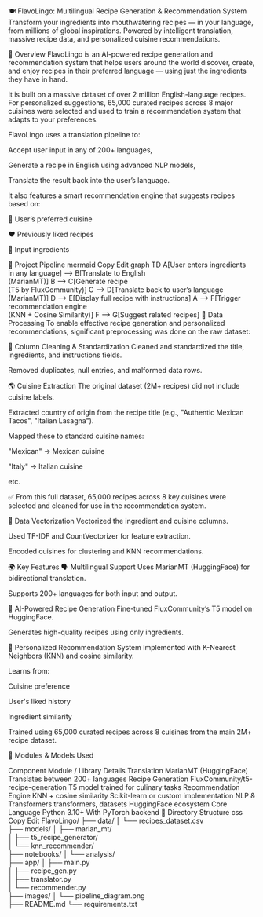 🍽️ FlavoLingo: Multilingual Recipe Generation & Recommendation System
Transform your ingredients into mouthwatering recipes — in your language, from millions of global inspirations.
Powered by intelligent translation, massive recipe data, and personalized cuisine recommendations.

📌 Overview
FlavoLingo is an AI-powered recipe generation and recommendation system that helps users around the world discover, create, and enjoy recipes in their preferred language — using just the ingredients they have in hand.

It is built on a massive dataset of over 2 million English-language recipes. For personalized suggestions, 65,000 curated recipes across 8 major cuisines were selected and used to train a recommendation system that adapts to your preferences.

FlavoLingo uses a translation pipeline to:

Accept user input in any of 200+ languages,

Generate a recipe in English using advanced NLP models,

Translate the result back into the user’s language.

It also features a smart recommendation engine that suggests recipes based on:

🧾 User’s preferred cuisine

❤️ Previously liked recipes

🥬 Input ingredients

🔁 Project Pipeline
mermaid
Copy
Edit
graph TD
    A[User enters ingredients<br>in any language] --> B[Translate to English<br>(MarianMT)]
    B --> C[Generate recipe<br>(T5 by FluxCommunity)]
    C --> D[Translate back to user’s language<br>(MarianMT)]
    D --> E[Display full recipe with instructions]
    A --> F[Trigger recommendation engine<br>(KNN + Cosine Similarity)]
    F --> G[Suggest related recipes]
🔧 Data Processing
To enable effective recipe generation and personalized recommendations, significant preprocessing was done on the raw dataset:

🧹 Column Cleaning & Standardization
Cleaned and standardized the title, ingredients, and instructions fields.

Removed duplicates, null entries, and malformed data rows.

🌎 Cuisine Extraction
The original dataset (2M+ recipes) did not include cuisine labels.

Extracted country of origin from the recipe title (e.g., "Authentic Mexican Tacos", "Italian Lasagna").

Mapped these to standard cuisine names:

"Mexican" → Mexican cuisine

"Italy" → Italian cuisine

etc.

✅ From this full dataset, 65,000 recipes across 8 key cuisines were selected and cleaned for use in the recommendation system.

🔢 Data Vectorization
Vectorized the ingredient and cuisine columns.

Used TF-IDF and CountVectorizer for feature extraction.

Encoded cuisines for clustering and KNN recommendations.

🌍 Key Features
🗣️ Multilingual Support
Uses MarianMT (HuggingFace) for bidirectional translation.

Supports 200+ languages for both input and output.

🧠 AI-Powered Recipe Generation
Fine-tuned FluxCommunity’s T5 model on HuggingFace.

Generates high-quality recipes using only ingredients.

🎯 Personalized Recommendation System
Implemented with K-Nearest Neighbors (KNN) and cosine similarity.

Learns from:

Cuisine preference

User's liked history

Ingredient similarity

Trained using 65,000 curated recipes across 8 cuisines from the main 2M+ recipe dataset.

🧪 Modules & Models Used

Component	Module / Library	Details
Translation	MarianMT (HuggingFace)	Translates between 200+ languages
Recipe Generation	FluxCommunity/t5-recipe-generation	T5 model trained for culinary tasks
Recommendation Engine	KNN + cosine similarity	Scikit-learn or custom implementation
NLP & Transformers	transformers, datasets	HuggingFace ecosystem
Core Language	Python 3.10+	With PyTorch backend
📁 Directory Structure
css
Copy
Edit
FlavoLingo/
├── data/
│   └── recipes_dataset.csv        
├── models/
│   ├── marian_mt/                 
│   ├── t5_recipe_generator/      
│   └── knn_recommender/          
├── notebooks/
│   └── analysis/                  
├── app/
│   ├── main.py                    
│   ├── recipe_gen.py              
│   ├── translator.py              
│   └── recommender.py            
├── images/
│   └── pipeline_diagram.png       
├── README.md
└── requirements.txt